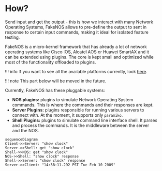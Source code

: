 # How?

Send input and get the output - this is how we interact with many Network Operating Systems, FakeNOS allows to pre-define the output to sent in response to certain input commands, making it ideal for isolated feature testing.

FakeNOS is a micro-kernel framework that has already a lot of network operating systems like Cisco IOS, Alcatel AOS or Huawei SmartAX and it can be extended using plugins. The core is kept small and optimized while most of the functionality offloaded to plugins.

!!! info
    If you want to see all the available platforms currently, look [here](/platforms).


!!! note
    This part below will be moved in the future.

Currently, FakeNOS has these pluggable systems:

- **NOS plugins:** plugins to simulate Network Operating System commands. This is where the commands and their responses are kept.
- **Server Plugins:** plugins responsible for running various servers to connect with. At the moment, it supports only `paramiko`.
- **Shell Plugins:** plugins to simulate command line interface shell. It parses and process the commands. It is the middleware between the server and the NOS.

``` mermaid
sequenceDiagram
Client->>Server: "show clock"
Server->>Shell: get "show clock"
Shell->>NOS: get "show clock"
NOS->>Shell: "show clock" response
Shell->>Server: "show clock" response
Server->>Client: "14:38:11.292 PST Tue Feb 10 2009"
```
